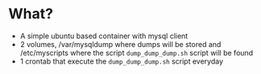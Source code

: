 What?
=====

* A simple ubuntu based container with mysql client
* 2 volumes, /var/mysqldump where dumps will be stored and /etc/myscripts where the script `dump_dump_dump.sh` script will be found
* 1 crontab that execute the `dump_dump_dump.sh` script everyday
